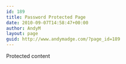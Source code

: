 ```yaml
---
id: 189
title: Password Protected Page
date: 2010-09-07T14:58:47+00:00
author: AndyM
layout: page
guid: http://www.andymadge.com/?page_id=189
---
```

Protected content